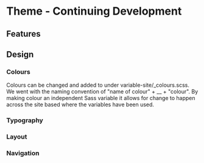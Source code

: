 # Theme - Continuing Development

## Features

## Design

### Colours

Colours can be changed and added to under variable-site/_colours.scss. We went with the naming convention of "name of colour" + __ + "colour". By making colour an independent Sass variable it allows for change to happen across the site based where the variables have been used. 

### Typography

### Layout

### Navigation


